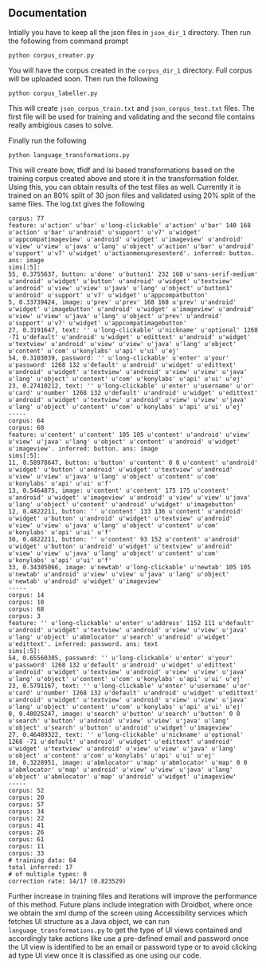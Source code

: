 ## Documentation
Intially you have to keep all the json files in ```json_dir_1``` directory. Then run the following from command prompt
```
python corpus_creater.py
```
You will have the corpus created in the ```corpus_dir_1``` directory. Full corpus will be uploaded soon.
Then run the following
```
python corpus_labeller.py
```
This will create ```json_corpus_train.txt``` and ```json_corpus_test.txt``` files. The first file will be used for training and validating and the second file contains really ambigious cases to solve.

Finally run the following
```
python language_transformations.py
```
This will create bow, tfidf and lsi based transformations based on the training corpus created above and store it in the transformation folder. Using this, you can obtain results of the test files as well. Currently it is trained on an 80% split of 30 json files and validated using 20% split of the same files. The log.txt gives the following
```
corpus: 77
feature: u'action' u'bar' u'long-clickable' u'action' u'bar' 140 168 u'action' u'bar' u'android' u'support' u'v7' u'widget' u'appcompatimageview' u'android' u'widget' u'imageview' u'android' u'view' u'view' u'java' u'lang' u'object' u'action' u'bar' u'android' u'support' u'v7' u'widget' u'actionmenupresenterd'. inferred: button. ans: image
sims[:5]:
55, 0.3755637, button: u'done' u'button1' 232 168 u'sans-serif-medium' u'android' u'widget' u'button' u'android' u'widget' u'textview' u'android' u'view' u'view' u'java' u'lang' u'object' u'button1' u'android' u'support' u'v7' u'widget' u'appcompatbutton'
5, 0.33739424, image: u'prev' u'prev' 168 168 u'prev' u'android' u'widget' u'imagebutton' u'android' u'widget' u'imageview' u'android' u'view' u'view' u'java' u'lang' u'object' u'prev' u'android' u'support' u'v7' u'widget' u'appcompatimagebutton'
27, 0.3191647, text: '' u'long-clickable' u'nickname' u'optional' 1268 -71 u'default' u'android' u'widget' u'edittext' u'android' u'widget' u'textview' u'android' u'view' u'view' u'java' u'lang' u'object' u'content' u'com' u'konylabs' u'api' u'ui' u'ej'
54, 0.3103039, password: '' u'long-clickable' u'enter' u'your' u'password' 1268 132 u'default' u'android' u'widget' u'edittext' u'android' u'widget' u'textview' u'android' u'view' u'view' u'java' u'lang' u'object' u'content' u'com' u'konylabs' u'api' u'ui' u'ej'
23, 0.27410212, text: '' u'long-clickable' u'enter' u'username' u'or' u'card' u'number' 1268 132 u'default' u'android' u'widget' u'edittext' u'android' u'widget' u'textview' u'android' u'view' u'view' u'java' u'lang' u'object' u'content' u'com' u'konylabs' u'api' u'ui' u'ej'
-----
corpus: 64
corpus: 60
feature: u'content' u'content' 105 105 u'content' u'android' u'view' u'view' u'java' u'lang' u'object' u'content' u'android' u'widget' u'imageview'. inferred: button. ans: image
sims[:5]:
11, 0.58978647, button: u'button' u'content' 0 0 u'content' u'android' u'widget' u'button' u'android' u'widget' u'textview' u'android' u'view' u'view' u'java' u'lang' u'object' u'content' u'com' u'konylabs' u'api' u'ui' u'f'
13, 0.5464875, image: u'content' u'content' 175 175 u'content' u'android' u'widget' u'imageview' u'android' u'view' u'view' u'java' u'lang' u'object' u'content' u'android' u'widget' u'imagebutton'
12, 0.4822211, button: '' u'content' 133 136 u'content' u'android' u'widget' u'button' u'android' u'widget' u'textview' u'android' u'view' u'view' u'java' u'lang' u'object' u'content' u'com' u'konylabs' u'api' u'ui' u'f'
30, 0.4822211, button: '' u'content' 93 152 u'content' u'android' u'widget' u'button' u'android' u'widget' u'textview' u'android' u'view' u'view' u'java' u'lang' u'object' u'content' u'com' u'konylabs' u'api' u'ui' u'f'
33, 0.34305066, image: u'newtab' u'long-clickable' u'newtab' 105 105 u'newtab' u'android' u'view' u'view' u'java' u'lang' u'object' u'newtab' u'android' u'widget' u'imageview'
-----
corpus: 14
corpus: 10
corpus: 68
corpus: 3
feature: '' u'long-clickable' u'enter' u'address' 1152 111 u'default' u'android' u'widget' u'textview' u'android' u'view' u'view' u'java' u'lang' u'object' u'abmlocator' u'search' u'android' u'widget' u'edittext'. inferred: password. ans: text
sims[:5]:
54, 0.65560305, password: '' u'long-clickable' u'enter' u'your' u'password' 1268 132 u'default' u'android' u'widget' u'edittext' u'android' u'widget' u'textview' u'android' u'view' u'view' u'java' u'lang' u'object' u'content' u'com' u'konylabs' u'api' u'ui' u'ej'
23, 0.5791167, text: '' u'long-clickable' u'enter' u'username' u'or' u'card' u'number' 1268 132 u'default' u'android' u'widget' u'edittext' u'android' u'widget' u'textview' u'android' u'view' u'view' u'java' u'lang' u'object' u'content' u'com' u'konylabs' u'api' u'ui' u'ej'
0, 0.48025247, image: u'search' u'button' u'search' u'button' 0 0 u'search' u'button' u'android' u'view' u'view' u'java' u'lang' u'object' u'search' u'button' u'android' u'widget' u'imageview'
27, 0.46489322, text: '' u'long-clickable' u'nickname' u'optional' 1268 -71 u'default' u'android' u'widget' u'edittext' u'android' u'widget' u'textview' u'android' u'view' u'view' u'java' u'lang' u'object' u'content' u'com' u'konylabs' u'api' u'ui' u'ej'
10, 0.3228951, image: u'abmlocator' u'map' u'abmlocator' u'map' 0 0 u'abmlocator' u'map' u'android' u'view' u'view' u'java' u'lang' u'object' u'abmlocator' u'map' u'android' u'widget' u'imageview'
-----
corpus: 52
corpus: 20
corpus: 57
corpus: 34
corpus: 22
corpus: 41
corpus: 26
corpus: 61
corpus: 11
corpus: 33
# training data: 64
total inferred: 17
# of multiple types: 0
correction rate: 14/17 (0.823529)
```
Further increase in training files and iterations will improve the performance of this method. Future plans include integration with Droidbot, where once we obtain the xml dump of the screen using Accessibility services which fetches UI structure as a Java object, we can run ```language_transformations.py``` to get the type of UI views contained and accordingly take actions like use a pre-defined email and password once the UI view is identified to be an email or password type or to avoid clicking ad type UI view once it is classified as one using our code. 

